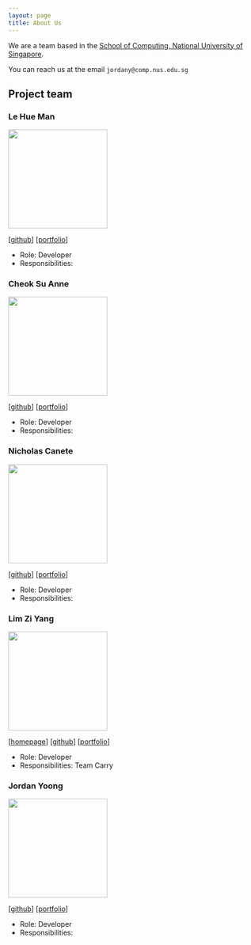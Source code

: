 ```yaml
---
layout: page
title: About Us
---
```


We are a team based in the [School of Computing, National University of Singapore](http://www.comp.nus.edu.sg).

You can reach us at the email `jordany@comp.nus.edu.sg`

## Project team

### Le Hue Man

<img src="images/lettuceman4.png" width="200px">

[[github](https://github.com/lettuceman4)]
[[portfolio](team/man-cv.pdf)]

* Role: Developer
* Responsibilities: 

### Cheok Su Anne

<img src="images/cheoksuanne.png" width="200px">

[[github](https://github.com/cheoksuanne)]
[[portfolio](team/johndoe.md)]

* Role: Developer
* Responsibilities: 

### Nicholas Canete

<img src="images/nicholas-gcc.png" width="200px">

[[github](https://github.com/nicholas-gcc)] 
[[portfolio](team/nic-cv.pdf)]

* Role: Developer
* Responsibilities:

### Lim Zi Yang

<img src="images/Ziyang-98.png" width="200px">

[[homepage](https://limziyang.com/)]
[[github](http://github.com/Ziyang-98)]
[[portfolio](https://limziyang.com)]

* Role: Developer
* Responsibilities: Team Carry

### Jordan Yoong

<img src="images/jordanyoong.png" width="200px">

[[github](http://github.com/jordanyoong)]
[[portfolio](https://jordanyoong.github.io/cv/experience.html)]


* Role: Developer
* Responsibilities:
